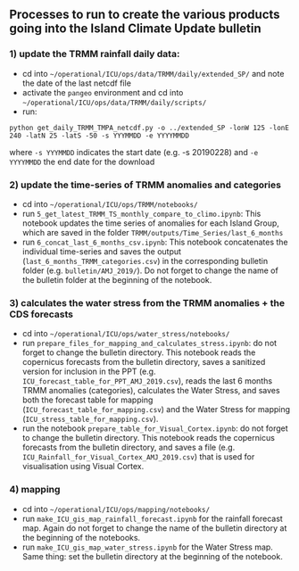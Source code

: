 ## Processes to run to create the various products going into the Island Climate Update bulletin


### 1) update the TRMM rainfall daily data:

+ cd into `~/operational/ICU/ops/data/TRMM/daily/extended_SP/` and note the date of the last netcdf file
+ activate the `pangeo` environment and cd into `~/operational/ICU/ops/data/TRMM/daily/scripts/`
+ run:
```
python get_daily_TRMM_TMPA_netcdf.py -o ../extended_SP -lonW 125 -lonE 240 -latN 25 -latS -50 -s YYYMMDD -e YYYYMMDD
```

where `-s YYYMMDD` indicates the start date (e.g. -s 20190228) and `-e YYYYMMDD` the end date for the download

### 2) update the time-series of TRMM anomalies and categories

+ cd into `~/operational/ICU/ops/TRMM/notebooks/`
+ run `5_get_latest_TRMM_TS_monthly_compare_to_climo.ipynb`: This notebook updates the time series of anomalies for each Island Group, which are saved in the folder `TRMM/outputs/Time_Series/last_6_months`
+ run `6_concat_last_6_months_csv.ipynb`: This notebook concatenates the individual time-series and saves the output (`last_6_months_TRMM_categories.csv`) in the corresponding bulletin folder (e.g. `bulletin/AMJ_2019/`). Do not forget to change the name of the bulletin folder at the beginning of the notebook.

### 3) calculates the water stress from the TRMM anomalies + the CDS forecasts

+ cd into `~/operational/ICU/ops/water_stress/notebooks/`
+ run `prepare_files_for_mapping_and_calculates_stress.ipynb`: do not forget to change the bulletin directory. This notebook reads the copernicus forecasts from the bulletin directory, saves a sanitized version for inclusion in the PPT (e.g. `ICU_forecast_table_for_PPT_AMJ_2019.csv`), reads the last 6 months TRMM anomalies (categories), calculates the Water Stress, and saves both the forecast table for mapping (`ICU_forecast_table_for_mapping.csv`) and the Water Stress for mapping (`ICU_stress_table_for_mapping.csv`).
+ run the notebook `prepare_table_for_Visual_Cortex.ipynb`: do not forget to change the bulletin directory. This notebook reads the copernicus forecasts from the bulletin directory, and saves a file (e.g. `ICU_Rainfall_for_Visual_Cortex_AMJ_2019.csv`) that is used for visualisation using Visual Cortex.

### 4) mapping

+ cd into `~/operational/ICU/ops/mapping/notebooks/`
+ run `make_ICU_gis_map_rainfall_forecast.ipynb` for the rainfall forecast map. Again do not forget to change the name of the bulletin directory at the beginning of the notebooks.
+ run `make_ICU_gis_map_water_stress.ipynb` for the Water Stress map. Same thing: set the bulletin directory at the beginning of the notebook.
